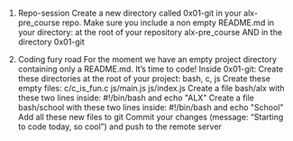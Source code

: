 1. Repo-session
Create a new directory called 0x01-git in your alx-pre_course repo.
Make sure you include a non empty README.md in your directory:
at the root of your repository alx-pre_course
AND in the directory 0x01-git

2. Coding fury road
For the moment we have an empty project directory containing only a README.md. It’s time to code!
Inside 0x01-git:
Create these directories at the root of your project: bash, c, js
Create these empty files:
c/c_is_fun.c
js/main.js
js/index.js
Create a file bash/alx with these two lines inside: #!/bin/bash and echo "ALX"
Create a file bash/school with these two lines inside: #!/bin/bash and echo "School"
Add all these new files to git
Commit your changes (message: “Starting to code today, so cool”) and push to the remote server
